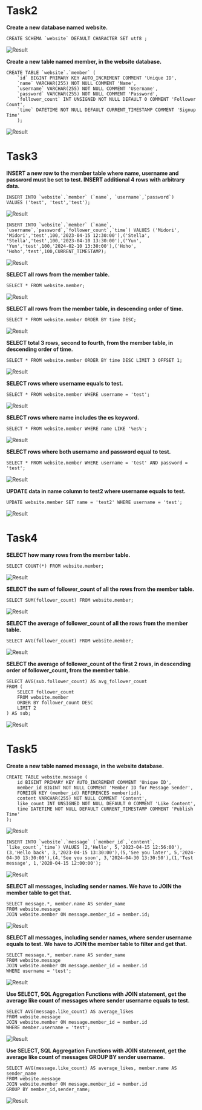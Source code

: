 # Task2
**Create a new database named website.**
```
CREATE SCHEMA `website` DEFAULT CHARACTER SET utf8 ;
```
![Result](/homework_week5/pic/create_website_db.png)

**Create a new table named member, in the website database.**
```
CREATE TABLE `website`.`member` (
    `id` BIGINT PRIMARY KEY AUTO_INCREMENT COMMENT 'Unique ID',
    `name` VARCHAR(255) NOT NULL COMMENT 'Name',
    `username` VARCHAR(255) NOT NULL COMMENT 'Username',
    `password` VARCHAR(255) NOT NULL COMMENT 'Password',
    `follower_count` INT UNSIGNED NOT NULL DEFAULT 0 COMMENT 'Follower Count',
    `time` DATETIME NOT NULL DEFAULT CURRENT_TIMESTAMP COMMENT 'Signup Time'
    );
```
![Result](/homework_week5/pic/create_member_table.png)

# Task3
**INSERT a new row to the member table where name, username and password must be set to test. INSERT additional 4 rows with arbitrary data.**
```
INSERT INTO `website`.`member` (`name`, `username`,`password`) 
VALUES ('test', 'test','test');
```
![Result](/homework_week5/pic/create_test.png)
```
INSERT INTO `website`.`member` (`name`, `username`,`password`,`follower_count`,`time`) VALUES ('Midori', 'Midori','test',100,'2023-04-15 12:30:00'),('Stella', 'Stella','test',100,'2023-04-10 13:30:00'),('Yun', 'Yun','test',100,'2024-02-10 13:30:00'),('Hoho', 'Hoho','test',100,CURRENT_TIMESTAMP);
```
![Result](/homework_week5/pic/create_4_test.png)

**SELECT all rows from the member table.**
```
SELECT * FROM website.member;
```
![Result](/homework_week5/pic/select_all_rows.png)

**SELECT all rows from the member table, in descending order of time.**
```
SELECT * FROM website.member ORDER BY time DESC;
```
![Result](/homework_week5/pic/select_all_rows_time.png)

**SELECT total 3 rows, second to fourth, from the member table, in descending order of time.**
```
SELECT * FROM website.member ORDER BY time DESC LIMIT 3 OFFSET 1;
```
![Result](/homework_week5/pic/select_3_rows_time.png)

**SELECT rows where username equals to test.**
```
SELECT * FROM website.member WHERE username = 'test';
```
![Result](/homework_week5/pic/select_test.png)

**SELECT rows where name includes the es keyword.**
```
SELECT * FROM website.member WHERE name LIKE '%es%';
```
![Result](/homework_week5/pic/select_es.png)

**SELECT rows where both username and password equal to test.**
```
SELECT * FROM website.member WHERE username = 'test' AND password = 'test';
```
![Result](/homework_week5/pic/select_and_test.png)

**UPDATE data in name column to test2 where username equals to test.**
```
UPDATE website.member SET name = 'test2' WHERE username = 'test';
```
![Result](/homework_week5/pic/update.png)

# Task4
**SELECT how many rows from the member table.**
```
SELECT COUNT(*) FROM website.member;
```
![Result](/homework_week5/pic/select_how_many.png)

**SELECT the sum of follower_count of all the rows from the member table.**
```
SELECT SUM(follower_count) FROM website.member;
```
![Result](/homework_week5/pic/select_sum.png)

**SELECT the average of follower_count of all the rows from the member table.**
```
SELECT AVG(follower_count) FROM website.member;
```
![Result](/homework_week5/pic/select_avg.png)

**SELECT the average of follower_count of the first 2 rows, in descending order of follower_count, from the member table.**

```
SELECT AVG(sub.follower_count) AS avg_follower_count 
FROM (
    SELECT follower_count
    FROM website.member
    ORDER BY follower_count DESC
    LIMIT 2
) AS sub;
```
![Result](/homework_week5/pic/select_avg2.png)

# Task5
**Create a new table named message, in the website database.**
```
CREATE TABLE website.message (
    id BIGINT PRIMARY KEY AUTO_INCREMENT COMMENT 'Unique ID',
    member_id BIGINT NOT NULL COMMENT 'Member ID for Message Sender',
    FOREIGN KEY (member_id) REFERENCES member(id),
    content VARCHAR(255) NOT NULL COMMENT 'Content',
    like_count INT UNSIGNED NOT NULL DEFAULT 0 COMMENT 'Like Content',
    time DATETIME NOT NULL DEFAULT CURRENT_TIMESTAMP COMMENT 'Publish Time'
);
```
![Result](/homework_week5/pic/create_message_table.png)
```
INSERT INTO `website`.`message` (`member_id`,`content`, `like_count`,`time`) VALUES (2,'Hello', 5,'2023-04-15 12:56:00'),(3,'Hello back', 3,'2023-04-15 13:30:00'),(5,'See you later', 5,'2024-04-30 13:30:00'),(4,'See you soon', 3,'2024-04-30 13:30:50'),(1,'Test message', 1,'2020-04-15 12:00:00');
```
![Result](/homework_week5/pic/create_message_rows.png)

**SELECT all messages, including sender names. We have to JOIN the member table to get that.**
```
SELECT message.*, member.name AS sender_name
FROM website.message
JOIN website.member ON message.member_id = member.id;
```
![Result](/homework_week5/pic/join.png)

**SELECT all messages, including sender names, where sender username equals to test. We have to JOIN the member table to filter and get that.**
```
SELECT message.*, member.name AS sender_name
FROM website.message
JOIN website.member ON message.member_id = member.id
WHERE username = 'test';
```
![Result](/homework_week5/pic/join_test.png)

**Use SELECT, SQL Aggregation Functions with JOIN statement, get the average like count of messages where sender username equals to test.**
```
SELECT AVG(message.like_count) AS average_likes
FROM website.message
JOIN website.member ON message.member_id = member.id
WHERE member.username = 'test';
```
![Result](/homework_week5/pic/join_avg_test.png)

**Use SELECT, SQL Aggregation Functions with JOIN statement, get the average like count of messages GROUP BY sender username.**
```
SELECT AVG(message.like_count) AS average_likes, member.name AS sender_name
FROM website.message
JOIN website.member ON message.member_id = member.id
GROUP BY member_id,sender_name;
```
![Result](/homework_week5/pic/join_group_by.png)